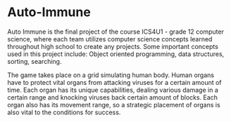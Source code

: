# Auto-Immune
Auto Immune is the final project of the course ICS4U1 - grade 12 computer science, where each team utilizes computer science concepts learned throughout high school to create any projects.
Some important concepts used in this project include: Object oriented programming, data structures, sorting, searching.

The game takes place on a grid simulating human body. Human organs have to protect vital organs from attacking viruses for a certain amount of time. Each organ has its unique capabilities, dealing various damage in a certain range and knocking viruses back certain amount of blocks. Each organ also has its movement range, so a strategic placement of organs is also vital to the conditions for success.
